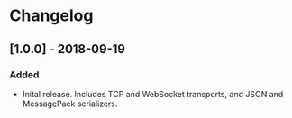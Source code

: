 # Changelog

## [1.0.0] - 2018-09-19
### Added
- Inital release. Includes TCP and WebSocket transports, and JSON and MessagePack serializers.